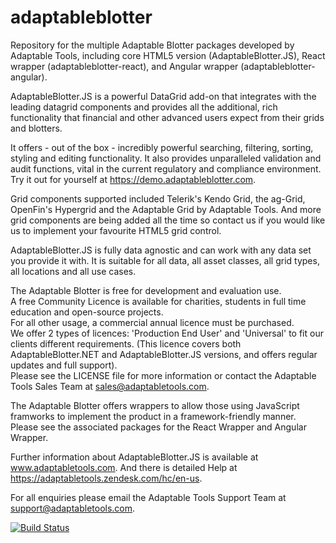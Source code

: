 # adaptableblotter
Repository for the multiple Adaptable Blotter packages developed by Adaptable Tools, including core HTML5 version (AdaptableBlotter.JS), React wrapper (adaptableblotter-react), and Angular wrapper (adaptableblotter-angular).

AdaptableBlotter.JS is a powerful DataGrid add-on that integrates with the leading datagrid components and provides all the additional, rich functionality that financial and other advanced users expect from their grids and blotters.

It offers - out of the box - incredibly powerful searching, filtering, sorting, styling and editing functionality.  It also provides unparalleled validation and audit functions, vital in the current regulatory and compliance environment.  Try it out for yourself at https://demo.adaptableblotter.com.

Grid components supported included Telerik's Kendo Grid, the ag-Grid, OpenFin's Hypergrid and the Adaptable Grid by Adaptable Tools. And more grid components are being added all the time so contact us if you would like us to implement your favourite HTML5 grid control.

AdaptableBlotter.JS is fully data agnostic and can work with any data set you provide it with.  It is suitable for all data, all asset classes, all grid types, all locations and all use cases.

The Adaptable Blotter is free for development and evaluation use.  
A free Community Licence is available for charities, students in full time education and open-source projects.  
For all other usage, a commercial annual licence must be purchased.  
We offer 2 types of licences: 'Production End User' and 'Universal' to fit our clients different requirements. 
(This licence covers both AdaptableBlotter.NET and AdaptableBlotter.JS versions, and offers regular updates and full support).  
Please see the LICENSE file for more information or contact the Adaptable Tools Sales Team at sales@adaptabletools.com.

The Adaptable Blotter offers wrappers to allow those using JavaScript framworks to implement the product in a framework-friendly manner.  Please see the associated packages for the React Wrapper and Angular Wrapper.

Further information about AdaptableBlotter.JS is available at www.adaptabletools.com.  And there is detailed Help at https://adaptabletools.zendesk.com/hc/en-us.

For all enquiries please email the Adaptable Tools Support Team at support@adaptabletools.com.

[![Build Status](https://travis-ci.org/JonnyAdaptableTools/adaptableblotter.svg?branch=master)](https://travis-ci.org/JonnyAdaptableTools/adaptableblotter)
